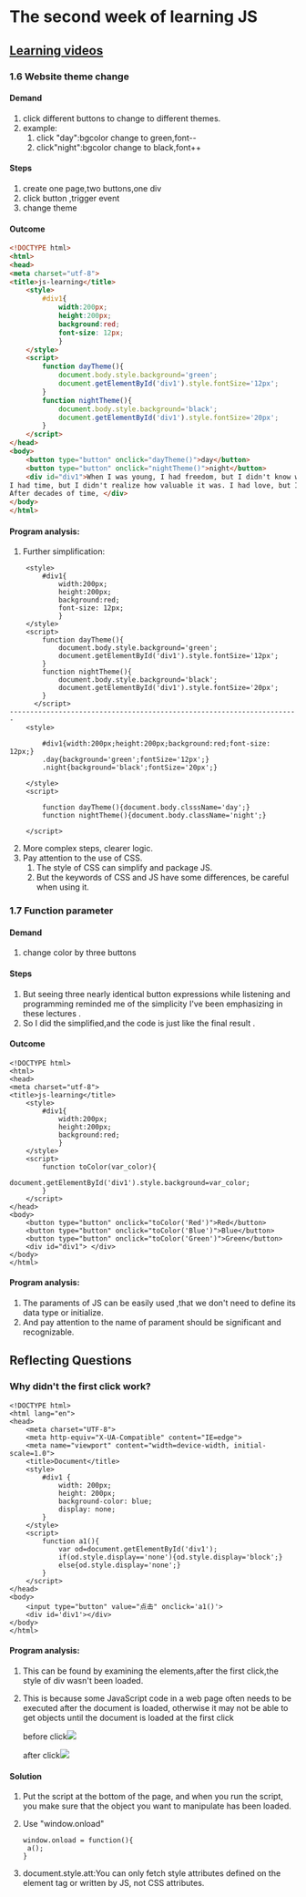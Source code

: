 # The second week of learning JS

##  [Learning videos](https://www.bilibili.com/video/BV1J4411Q7Fx?p=1)

### 1.6 Website theme change

#### Demand

1. click different buttons to change to different themes.
2. example:
   1. click "day":bgcolor change to green,font--
   2. click"night":bgcolor change to black,font++

#### Steps

1. create one page,two buttons,one div
2. click button ,trigger event
3. change theme

#### Outcome

```html
<!DOCTYPE html>
<html>
<head>
<meta charset="utf-8">
<title>js-learning</title>
    <style>
        #div1{
            width:200px;
            height:200px;
            background:red;
            font-size: 12px;
            }
    </style>
    <script>
        function dayTheme(){
            document.body.style.background='green';
            document.getElementById('div1').style.fontSize='12px';
        }
        function nightTheme(){
            document.body.style.background='black';
            document.getElementById('div1').style.fontSize='20px';
        }
    </script>
</head>
<body>
    <button type="button" onclick="dayTheme()">day</button>
    <button type="button" onclick="nightTheme()">night</button>
    <div id="div1">When I was young, I had freedom, but I didn't know what it meant.
I had time, but I didn't realize how valuable it was. I had love, but I never felt it.
After decades of time, </div>
</body>
</html>
```

#### Program analysis:

1. Further simplification:

```
	<style>
        #div1{
            width:200px;
            height:200px;
            background:red;
            font-size: 12px;
            }
    </style>
    <script>
        function dayTheme(){
            document.body.style.background='green';
            document.getElementById('div1').style.fontSize='12px';
        }
        function nightTheme(){
            document.body.style.background='black';
            document.getElementById('div1').style.fontSize='20px';
        }	
      </script>
-----------------------------------------------------------------------
	<style>
	
        #div1{width:200px;height:200px;background:red;font-size: 12px;}
        .day{background='green';fontSize='12px';}
        .night{background='black';fontSize='20px';}
        
    </style>
    <script>
    
        function dayTheme(){document.body.clsssName='day';}
        function nightTheme(){document.body.className='night';}	
        
    </script>
```

2. More complex steps, clearer logic. 
3. Pay attention to the use of CSS.
   1. The style of CSS can simplify and package JS.
   2. But the keywords of CSS and JS have some differences, be careful when using it.

### 1.7 Function parameter

#### Demand

1. change color by three buttons

#### Steps

1. But seeing three nearly identical button expressions while listening and programming reminded me of the simplicity I've been emphasizing in these lectures  .
2. So I did the simplified,and the code is just like the final result . 

#### Outcome

```
<!DOCTYPE html>
<html>
<head>
<meta charset="utf-8">
<title>js-learning</title>
    <style>
        #div1{
            width:200px;
            height:200px;
            background:red;
            }
    </style>
    <script>
        function toColor(var_color){
            document.getElementById('div1').style.background=var_color;
        }
    </script>
</head>
<body>
    <button type="button" onclick="toColor('Red')">Red</button>
    <button type="button" onclick="toColor('Blue')">Blue</button>
    <button type="button" onclick="toColor('Green')">Green</button>
    <div id="div1"> </div>
</body>
</html>
```

#### Program analysis:

1. The paraments of JS can be easily used ,that we don't need to define its data type or initialize.
2. And pay attention to the name of parament should be significant and recognizable.

## Reflecting Questions

### Why didn't the first click work?

```
<!DOCTYPE html>
<html lang="en">
<head>
    <meta charset="UTF-8">
    <meta http-equiv="X-UA-Compatible" content="IE=edge">
    <meta name="viewport" content="width=device-width, initial-scale=1.0">
    <title>Document</title>
    <style>
        #div1 {
            width: 200px;
            height: 200px;
            background-color: blue;
            display: none;
        }
    </style>
    <script>
        function a1(){
            var od=document.getElementById('div1');
            if(od.style.display=='none'){od.style.display='block';}
            else{od.style.display='none';}
        }
    </script>
</head>
<body>
    <input type="button" value="点击" onclick='a1()'>
    <div id='div1'></div>
</body>
</html>
```

#### Program analysis:

1. This can be found by examining the elements,after the first click,the style of div wasn't been loaded.

2. This is because some JavaScript code in a web page often needs to be executed after the document is loaded, otherwise it may not be able to get objects until the document is loaded at the first click

   before click![](./pic/img2.1.png)

      after click![](./pic/img2.2.png)

#### Solution

1. Put the script at the bottom of the page, and when you run the script, you make sure that the object you want to manipulate has been loaded.

2. Use "window.onload"

   ```
   window.onload = function(){
   	a();
   }
   ```

3. document.style.att:You can only fetch style attributes defined on the element tag or written by JS, not CSS attributes.

